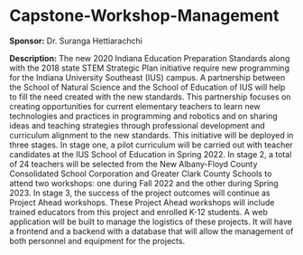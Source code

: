 # Capstone-Workshop-Management

**Sponsor:**  Dr. Suranga Hettiarachchi

**Description:**
The new 2020 Indiana Education Preparation Standards along with the 2018 state STEM Strategic Plan initiative require new programming for the Indiana University Southeast (IUS) campus.  A partnership between the School of Natural Science and the School of Education of IUS will help to fill the need created with the new standards.  This partnership focuses on creating opportunities for current elementary teachers to learn new technologies and practices in programming and robotics and on sharing ideas and teaching strategies through professional development and curriculum alignment to the new standards.  This initiative will be deployed in three stages.  In stage one, a pilot curriculum will be carried out with teacher candidates at the IUS School of Education in Spring 2022.  In stage 2, a total of 24 teachers will be selected from the New Albany-Floyd County Consolidated School Corporation and Greater Clark County Schools to attend two workshops:  one during Fall 2022 and the other during Spring 2023.  In stage 3, the success of the project outcomes will continue as Project Ahead workshops.  These Project Ahead workshops will include trained educators from this project and enrolled K-12 students.  A web application will be built to manage the logistics of these projects.  It will have a frontend and a backend with a database that will allow the management of both personnel and equipment for the projects.